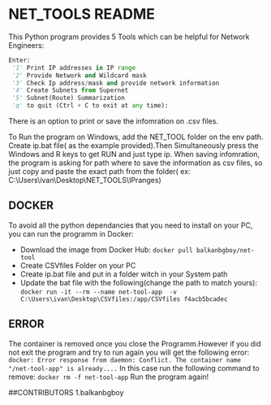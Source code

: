 # NET_TOOLS README

This Python program provides 5 Tools which can be helpful for Network Engineers:
```Python
Enter:
 '1' Print IP addresses in IP range
 '2' Provide Network and Wildcard mask
 '3' Check Ip address/mask and provide network information
 '4' Create Subnets from Supernet
 '5' Subnet(Route) Summarization
 'q' to quit (Ctrl + C to exit at any time):
 ```
There is an option to print or save the infomration on .csv files.

To Run the program on Windows, add the NET_TOOL folder on the env path.
Create ip.bat file( as the example provided).Then Simultaneously press the Windows and R keys
to get RUN and just type ip.
When saving infomration, the program is asking for path where to save the information as csv files, so just
copy and paste the exact path from the folder( ex: C:\Users\ivan\Desktop\NET_TOOLS\IPranges)

## DOCKER

To avoid all the python dependancies that you need to install on your PC, you can run the programm in Docker:
 * Download the image from Docker Hub:
   `docker pull balkanbgboy/net-tool`
 * Create CSVfiles Folder on your PC
 * Create ip.bat file and put in a folder witch in your System path
 * Update the bat file with the following(change the path to match yours):
   `docker run -it --rm --name net-tool-app  -v C:\Users\ivan\Desktop\CSVfiles:/app/CSVfiles f4acb5bcadec`
   


## ERROR

The container is removed once you close the Programm.However if you did not exit the program and try to run again
you will get the following error:
 `docker: Error response from daemon: Conflict. The container name "/net-tool-app" is already....`
In this case run the following command to remove:
  `docker rm -f net-tool-app`
Run the program again!

##CONTRIBUTORS
 1.balkanbgboy

